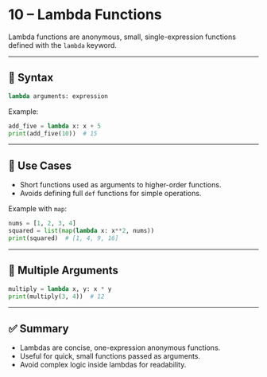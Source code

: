 # 10 – Lambda Functions

Lambda functions are anonymous, small, single-expression functions defined with the `lambda` keyword.

---

## 🔹 Syntax

```python
lambda arguments: expression
````

Example:

```python
add_five = lambda x: x + 5
print(add_five(10))  # 15
```

---

## 🔹 Use Cases

* Short functions used as arguments to higher-order functions.
* Avoids defining full `def` functions for simple operations.

Example with `map`:

```python
nums = [1, 2, 3, 4]
squared = list(map(lambda x: x**2, nums))
print(squared)  # [1, 4, 9, 16]
```

---

## 🔹 Multiple Arguments

```python
multiply = lambda x, y: x * y
print(multiply(3, 4))  # 12
```

---

## ✅ Summary

* Lambdas are concise, one-expression anonymous functions.
* Useful for quick, small functions passed as arguments.
* Avoid complex logic inside lambdas for readability.

